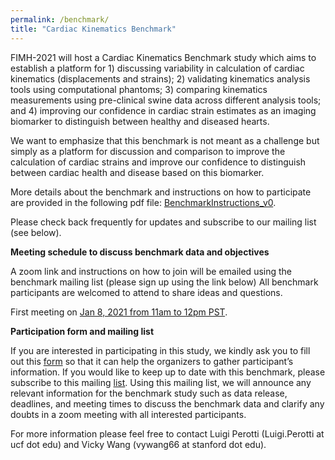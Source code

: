 ```yaml
---
permalink: /benchmark/
title: "Cardiac Kinematics Benchmark"
---
```


FIMH-2021 will host a Cardiac Kinematics Benchmark study which aims to establish a platform for 1) discussing variability in calculation of cardiac kinematics (displacements and strains); 2) validating kinematics analysis tools using computational phantoms; 3) comparing kinematics measurements using pre-clinical swine data across different analysis tools; and 4) improving our confidence in cardiac strain estimates as an imaging biomarker to distinguish between healthy and diseased hearts. 

We want to emphasize that this benchmark is not meant as a challenge but simply as a platform for discussion and comparison to improve the calculation of cardiac strains and improve our confidence to distinguish between cardiac health and disease based on this biomarker.

More details about the benchmark and instructions on how to participate are provided in the following pdf file:
<a href="../../assets/FIMH2021_Benchmark_v1.pdf" download="FIMH2021_Benchmark_v1">BenchmarkInstructions_v0</a>. 

Please check back frequently for updates and subscribe to our mailing list (see below).

**Meeting schedule to discuss benchmark data and objectives**

A zoom link and instructions on how to join will be emailed using the benchmark mailing list (please sign up using the link below) All benchmark participants are welcomed to attend to share ideas and questions.

First meeting on <ins>Jan 8, 2021 from 11am to 12pm PST</ins>.



**Participation form and mailing list**

If you are interested in participating in this study, we kindly ask you to fill out this [form](https://forms.gle/3BbhNuiwRfALV4xy6) so that it can help the organizers to gather participant’s information. If you would like to keep up to date with this benchmark, please subscribe to this mailing [list](https://mailman.stanford.edu/mailman/listinfo/fimh-kinematics-benchmark-2021). Using this mailing list, we will announce any relevant information for the benchmark study such as data release, deadlines, and meeting times to discuss the benchmark data and clarify any doubts in a zoom meeting with all interested participants. 


For more information please feel free to contact Luigi Perotti (Luigi.Perotti at ucf dot edu) and Vicky Wang (vywang66 at stanford dot edu).

<!--- We hope that this benchmark study will provide:
1. Insights on the variability of cardiac strain values reported in the literature for healthy volunteers and patients with cardiomyopathies.
2. A platform to discuss different approaches and highlight their advantages with respect to one another. -->

<!--- **Motivation** 
Cardiac strains can be used as an imaging biomarker to characterize cardiac function in health and disease. However, a large range of cardiac strains is 
reported in the literature, even for healthy volunteers. Several factors could contribute to this large spread, among which the processing methods
adopted to compute cardiac strains from acquired displacements and, if available, microstructural data play an important role. As acquired displacement imaging data are inherently noisy, different processing methods may amplify or reduce the experimental error as well as introduce a bias in the computed strains. 
In order to improve our confidence in using cardiac strains as biomarkers for cardiac function and dysfunction and compare strains reported in different studies, 
it is necessary to evaluate the variability introduced by different processing methods. To this end, the goal of this benchmark study is to characterize cardiac strains variation due to different processing methods and pipelines. -->


<!--- **Benchmark Approach**
To achieve this goal, we propose to analyze three sets of cine DENSE (Displacement Encoding with Stimulated Echoes) data, from which cardiac strains are computed and compared across participants. Cine-DENSE MRI encodes myocardial tissue displacement as the phase of the MR signal at the voxel level, thus it could potentially be the optimal displacement imaging method. -->

<!--- **Input data**
We will use three datasets: 
1. Synthetic cine DENSE images generated from a computational cylindrical phantom in which displacements are analytically defined and exact analytical strains are also known.
2. Midventricular cine DENSE images and cDTI (cardiac diffusion tensor imaging) data for N=2 healthy swine subjects.
3. Midventricular cine DENSE images and cDTI data for N=2 swine subjects with an infarct.
Incorporating cDTI data to compute myofiber strains is optional. -->


<!--- **Output data**
Each participant can use their preferred analysis tool to analyze the data listed above. Strain results will then be collected and summarized by the benchmark organizers. 
A detailed description of the data and the quantities to be reported can be found here. -->


<!---  **Dissemination of the Cardiac Kinematics Benchmark study**
The organizers of the benchmark study have been in contact with two journals -- Frontiers in Physiology (open access) or Philosophical Transactions A (open access available) -- regarding setting up a special issue on this benchmark study. The exact journal for a special issue is to be determined and highly dependent on interest from the participants. <!--- Our goal is to give each participant, the option to submit their analysis tool (if not already published) and benchmark study results as a full-length journal article in a journal special issue. -->




